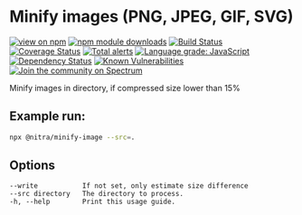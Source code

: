 # Minify images (PNG, JPEG, GIF, SVG)

[![view on npm](https://img.shields.io/npm/v/@nitra/minify-image.svg)](https://www.npmjs.org/package/@nitra/minify-image)
[![npm module downloads](https://img.shields.io/npm/dt/@nitra/minify-image.svg)](https://www.npmjs.org/package/@nitra/minify-image)
[![Build Status](https://travis-ci.org/nitra/minify-image.svg?branch=master)](https://travis-ci.org/nitra/minify-image)
[![Coverage Status](https://coveralls.io/repos/github/nitra/minify-image/badge.svg?branch=master)](https://coveralls.io/github/nitra/minify-image?branch=master)
[![Total alerts](https://img.shields.io/lgtm/alerts/g/nitra/minify-image.svg?logo=lgtm&logoWidth=18)](https://lgtm.com/projects/g/nitra/minify-image/alerts/)
[![Language grade: JavaScript](https://img.shields.io/lgtm/grade/javascript/g/nitra/minify-image.svg?logo=lgtm&logoWidth=18)](https://lgtm.com/projects/g/nitra/minify-image/context:javascript)
[![Dependency Status](https://david-dm.org/nitra/minify-image.svg)](https://david-dm.org/nitra/minify-image)
[![Known Vulnerabilities](https://snyk.io/test/github/nitra/minify-image/badge.svg?targetFile=package.json)](https://snyk.io/test/github/nitra/minify-image?targetFile=package.json)
[![Join the community on Spectrum](https://withspectrum.github.io/badge/badge.svg)](https://spectrum.chat/nitra)

Minify images in directory, if compressed size lower than 15%

## Example run:

```bash
npx @nitra/minify-image --src=.
```

## Options

    --write           If not set, only estimate size difference
    --src directory   The directory to process.
    -h, --help        Print this usage guide.
